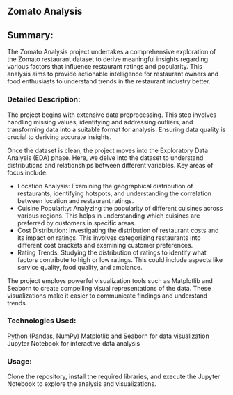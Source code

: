 ## Zomato Analysis

## Summary:
The Zomato Analysis project undertakes a comprehensive exploration of the Zomato restaurant dataset to derive meaningful insights regarding various factors that influence restaurant ratings and popularity. This analysis aims to provide actionable intelligence for restaurant owners and food enthusiasts to understand trends in the restaurant industry better.

### Detailed Description:
The project begins with extensive data preprocessing. This step involves handling missing values, identifying and addressing outliers, and transforming data into a suitable format for analysis. Ensuring data quality is crucial to deriving accurate insights.

Once the dataset is clean, the project moves into the Exploratory Data Analysis (EDA) phase. Here, we delve into the dataset to understand distributions and relationships between different variables. Key areas of focus include:

- Location Analysis: Examining the geographical distribution of restaurants, identifying hotspots, and understanding the correlation between location and restaurant ratings.
- Cuisine Popularity: Analyzing the popularity of different cuisines across various regions. This helps in understanding which cuisines are preferred by customers in specific areas.
- Cost Distribution: Investigating the distribution of restaurant costs and its impact on ratings. This involves categorizing restaurants into different cost brackets and examining customer preferences.
- Rating Trends: Studying the distribution of ratings to identify what factors contribute to high or low ratings. This could include aspects like service quality, food quality, and ambiance.

The project employs powerful visualization tools such as Matplotlib and Seaborn to create compelling visual representations of the data. These visualizations make it easier to communicate findings and understand trends.

### Technologies Used:
Python (Pandas, NumPy)
Matplotlib and Seaborn for data visualization
Jupyter Notebook for interactive data analysis

### Usage:
Clone the repository, install the required libraries, and execute the Jupyter Notebook to explore the analysis and visualizations.
